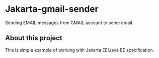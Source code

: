 # Jakarta-gmail-sender
Sending EMAIL messages from GMAIL account to some email.
## About this project
This is simple example of working with Jakarta EE/Java EE specification.
